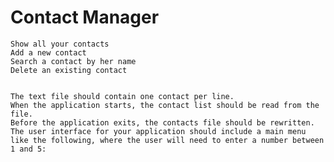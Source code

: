 # Contact Manager


    Show all your contacts
    Add a new contact
    Search a contact by her name
    Delete an existing contact


    The text file should contain one contact per line.
    When the application starts, the contact list should be read from the file.
    Before the application exits, the contacts file should be rewritten.
    The user interface for your application should include a main menu like the following, where the user will need to enter a number between 1 and 5:
